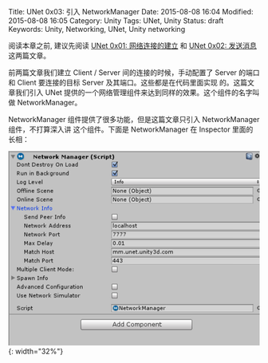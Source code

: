 Title: UNet 0x03: 引入 NetworkManager
Date: 2015-08-08 16:04
Modified: 2015-08-08 16:05
Category: Unity
Tags: UNet, Unity
Status: draft
Keywords: Unity, Networking, UNet, Unity networking

阅读本章之前, 建议先阅读 [UNet 0x01: 网络连接的建立]({filename}/uNET_1.md) 和 [UNet 0x02: 发送消息]({filename}/UNet_2.md) 这两篇文章。

前两篇文章我们建立 Client / Server 间的连接的时候，手动配置了 Server 的端口和 Client 要连接的目标 Server 及其端口。这些都是在代码里面实现
的。这篇文章我们引入 UNet 提供的一个网络管理组件来达到同样的效果。这个组件的名字叫做 NetworkManager。

NetworkManager 组件提供了很多功能，但是这篇文章只引入 NetworkManager 组件，不打算深入讲
这个组件。下面是 NetworkManager 在 Inspector 里面的长相：

![networkmanager](images/UNet/NetworkManagerInspector.PNG){: width="32%"}
